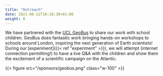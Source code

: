 ```yaml
---
title: "Outreach"
date: 2021-06-22T16:18:30+01:00
weight: 9
---
```


We have partnered with the [UCL GeoBus](https://www.geobus-london.org.uk/) to share our work with school children.  GeoBus does fantastic work bringing hands-on workshops to schools around London, inspiring the next generation of Earth scientists!  During our [experiment]({{< ref "experiment" >}}), we will attempt (internet connection permitting!) to have a live Q&A with the children and show them the excitement of a scientific campaign on the Atlantic.

{{< figure src="/sponsors/geobus.png" class="w-100" >}}
